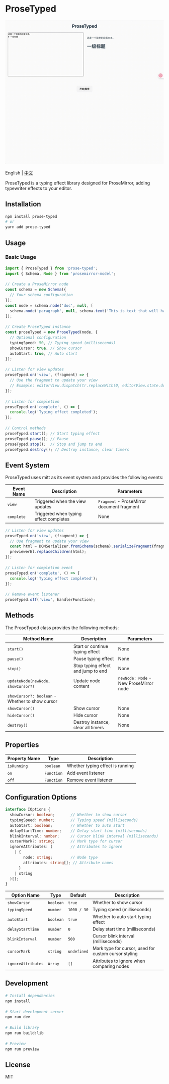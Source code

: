 # ProseTyped

![demo](./demo.gif)

English | [中文](./README_CN.md)

ProseTyped is a typing effect library designed for ProseMirror, adding typewriter effects to your editor.

## Installation

```bash
npm install prose-typed
# or
yarn add prose-typed
```

## Usage

### Basic Usage

```typescript
import { ProseTyped } from 'prose-typed';
import { Schema, Node } from 'prosemirror-model';

// Create a ProseMirror node
const schema = new Schema({
  // Your schema configuration
});
const node = schema.node('doc', null, [
  schema.node('paragraph', null, schema.text('This is text that will have a typing effect'))
]);

// Create ProseTyped instance
const proseTyped = new ProseTyped(node, {
  // Optional configuration
  typingSpeed: 50, // Typing speed (milliseconds)
  showCursor: true, // Show cursor
  autoStart: true, // Auto start
});

// Listen for view updates
proseTyped.on('view', (fragment) => {
  // Use the fragment to update your view
  // Example: editorView.dispatch(tr.replaceWith(0, editorView.state.doc.content.size, fragment));
});

// Listen for completion
proseTyped.on('complete', () => {
  console.log('Typing effect completed');
});

// Control methods
proseTyped.start(); // Start typing effect
proseTyped.pause(); // Pause
proseTyped.stop();  // Stop and jump to end
proseTyped.destroy(); // Destroy instance, clear timers
```

## Event System

ProseTyped uses mitt as its event system and provides the following events:

| Event Name | Description | Parameters |
| ---------- | ----------- | ---------- |
| `view` | Triggered when the view updates | `Fragment` - ProseMirror document fragment |
| `complete` | Triggered when typing effect completes | None |

```typescript
// Listen for view updates
proseTyped.on('view', (fragment) => {
  // Use fragment to update your view
  const html = DOMSerializer.fromSchema(schema).serializeFragment(fragment);
  previewerEl.replaceChildren(html);
});

// Listen for completion event
proseTyped.on('complete', () => {
  console.log('Typing effect completed');
});

// Remove event listener
proseTyped.off('view', handlerFunction);
```

## Methods

The ProseTyped class provides the following methods:

| Method Name | Description | Parameters |
| ----------- | ----------- | ---------- |
| `start()` | Start or continue typing effect | None |
| `pause()` | Pause typing effect | None |
| `stop()` | Stop typing effect and jump to end | None |
| `updateNode(newNode, showCursor?)` | Update node content | `newNode: Node` - New ProseMirror node  
`showCursor?: boolean` - Whether to show cursor |
| `showCursor()` | Show cursor | None |
| `hideCursor()` | Hide cursor | None |
| `destroy()` | Destroy instance, clear all timers | None |

## Properties

| Property Name | Type | Description |
| ------------- | ---- | ----------- |
| `isRunning` | `boolean` | Whether typing effect is running |
| `on` | `Function` | Add event listener |
| `off` | `Function` | Remove event listener |

## Configuration Options

```typescript
interface IOptions {
  showCursor: boolean;       // Whether to show cursor
  typingSpeed: number;       // Typing speed (milliseconds)
  autoStart: boolean;        // Whether to auto start
  delayStartTime: number;    // Delay start time (milliseconds)
  blinkInterval: number;     // Cursor blink interval (milliseconds)
  cursorMark?: string;       // Mark type for cursor
  ignoreAttributes: (        // Attributes to ignore
    | {
        node: string;        // Node type
        attributes: string[]; // Attribute names
      }
    | string
  )[];
}
```

| Option Name | Type | Default | Description |
| ----------- | ---- | ------- | ----------- |
| `showCursor` | `boolean` | `true` | Whether to show cursor |
| `typingSpeed` | `number` | `1000 / 30` | Typing speed (milliseconds) |
| `autoStart` | `boolean` | `true` | Whether to auto start typing effect |
| `delayStartTime` | `number` | `0` | Delay start time (milliseconds) |
| `blinkInterval` | `number` | `500` | Cursor blink interval (milliseconds) |
| `cursorMark` | `string` | `undefined` | Mark type for cursor, used for custom cursor styling |
| `ignoreAttributes` | `Array` | `[]` | Attributes to ignore when comparing nodes |

## Development

```bash
# Install dependencies
npm install

# Start development server
npm run dev

# Build library
npm run build:lib

# Preview
npm run preview
```

## License

MIT
